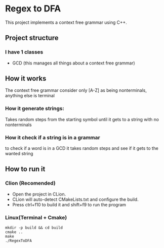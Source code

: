 # Regex to DFA

This project implements a context free grammar using C++. 

## Project structure
### I have 1 classes
- GCD (this manages all things about a context free grammar)
  
## How it works
  The context free grammar consider only [A-Z] as being nonterminals, anything else is terminal
### How it generate strings:
  Takes random steps from the starting symbol until it gets to a string with no nonterminals
### How it check if a string is in a grammar
  to check if a word is in a GCD it takes random steps and see if it gets to the wanted string
## How to run it

### Clion (Recomended)
- Open the project in CLion.
- CLion will auto-detect CMakeLists.txt and configure the build.
- Press ctrl+f10 to build it and shift+f9 to run the program

### Linux(Terminal + Cmake)
```
mkdir -p build && cd build
cmake ..
make
./RegexToDFA
```
